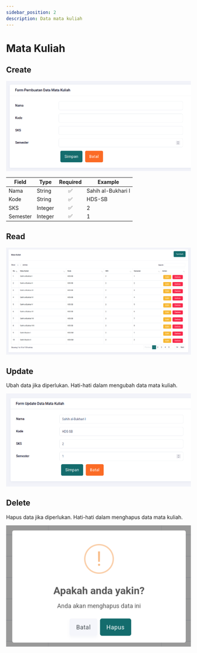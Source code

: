 ```yaml
---
sidebar_position: 2
description: Data mata kuliah
---
```


# Mata Kuliah

## Create

![Gambar](./img/mata-kuliah-001.png)

| Field    | Type    | Required | Example            |
| -------- | ------- | :------: | ------------------ |
| Nama     | String  |    ✅    | Sahih al-Bukhari I |
| Kode     | String  |    ✅    | HDS-SB             |
| SKS      | Integer |    ✅    | 2                  |
| Semester | Integer |    ✅    | 1                  |

## Read

![Gambar](./img/mata-kuliah-002.png)

## Update

Ubah data jika diperlukan. Hati-hati dalam mengubah data mata kuliah.

![Gambar](./img/mata-kuliah-003.png)

## Delete

Hapus data jika diperlukan. Hati-hati dalam menghapus data mata kuliah.

![Gambar](./img/mata-kuliah-004.png)
